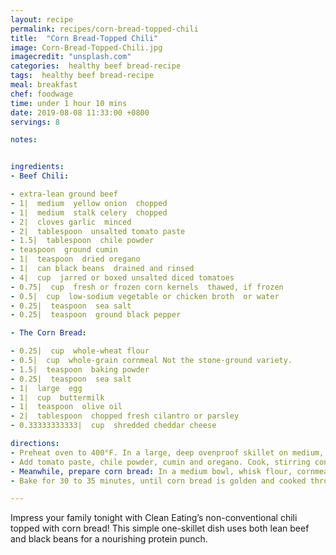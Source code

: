 ```yaml
---
layout: recipe
permalink: recipes/corn-bread-topped-chili
title:  "Corn Bread-Topped Chili"
image: Corn-Bread-Topped-Chili.jpg
imagecredit: "unsplash.com"
categories:  healthy beef bread-recipe
tags:  healthy beef bread-recipe
meal: breakfast
chef: foodwage
time: under 1 hour 10 mins
date: 2019-08-08 11:33:00 +0800
servings: 8

notes:


ingredients:
- Beef Chili:

- extra-lean ground beef
- 1|  medium  yellow onion  chopped
- 1|  medium  stalk celery  chopped
- 2|  cloves garlic  minced
- 2|  tablespoon  unsalted tomato paste
- 1.5|  tablespoon  chile powder
- teaspoon  ground cumin
- 1|  teaspoon  dried oregano
- 1|  can black beans  drained and rinsed
- 4|  cup  jarred or boxed unsalted diced tomatoes
- 0.75|  cup  fresh or frozen corn kernels  thawed, if frozen
- 0.5|  cup  low-sodium vegetable or chicken broth  or water
- 0.25|  teaspoon  sea salt
- 0.25|  teaspoon  ground black pepper

- The Corn Bread:

- 0.25|  cup  whole-wheat flour
- 0.5|  cup  whole-grain cornmeal Not the stone-ground variety.
- 1.5|  teaspoon  baking powder
- 0.25|  teaspoon  sea salt
- 1|  large  egg
- 1|  cup  buttermilk
- 1|  teaspoon  olive oil
- 2|  tablespoon  chopped fresh cilantro or parsley
- 0.33333333333|  cup  shredded cheddar cheese

directions:
- Preheat oven to 400°F. In a large, deep ovenproof skillet on medium, add beef, onion, celery and garlic and sauté, breaking up with a spoon, until beef is no longer pink and vegetables are soft, 6 to 8 minutes.
- Add tomato paste, chile powder, cumin and oregano. Cook, stirring constantly, for 30 seconds. Add beans, tomatoes, corn, broth and 1/4 teaspoon each salt and pepper; bring to boil. Reduce heat to medium-low, cover and simmer, stirring occasionally, for 12 minutes.
- Meanwhile, prepare corn bread: In a medium bowl, whisk flour, cornmeal, baking powder and 1/4 teaspoon salt. In a small bowl, whisk egg, buttermilk and oil; pour over flour mixture and add cilantro. Stir just until combined; spoon mixture evenly over chili in 8 dollops.
- Bake for 30 to 35 minutes, until corn bread is golden and cooked through. Remove from oven and sprinkle with cheese. Switch oven to broil setting on high and broil, watching closely, until cheese is bubbling, 1 minute. Let stand for 5 minutes before serving.

---
```


Impress your family tonight with Clean Eating’s non-conventional chili topped with corn bread! This simple one-skillet dish uses both lean beef and black beans for a nourishing protein punch.